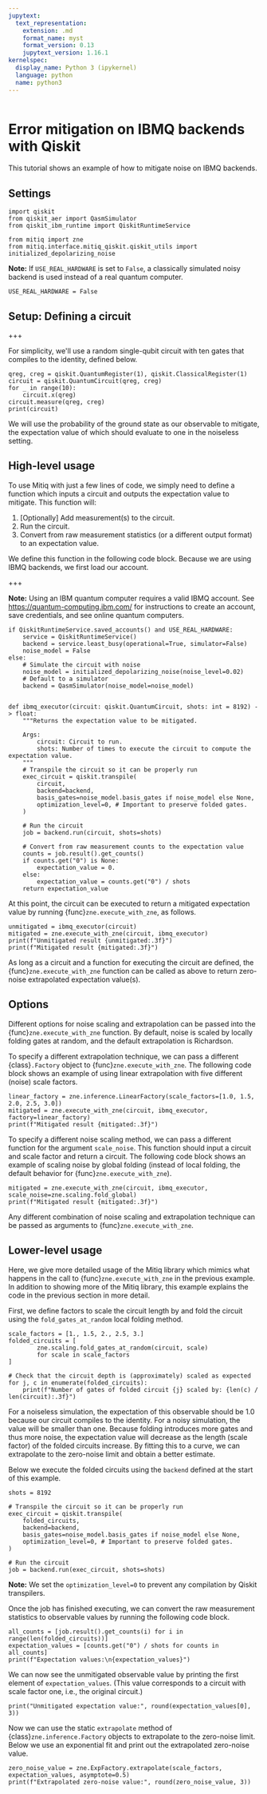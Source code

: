 ```yaml
---
jupytext:
  text_representation:
    extension: .md
    format_name: myst
    format_version: 0.13
    jupytext_version: 1.16.1
kernelspec:
  display_name: Python 3 (ipykernel)
  language: python
  name: python3
---
```


```{tags} qiskit, zne
```

# Error mitigation on IBMQ backends with Qiskit


This tutorial shows an example of how to mitigate noise on IBMQ backends.

## Settings

```{code-cell} ipython3
import qiskit
from qiskit_aer import QasmSimulator
from qiskit_ibm_runtime import QiskitRuntimeService

from mitiq import zne
from mitiq.interface.mitiq_qiskit.qiskit_utils import initialized_depolarizing_noise
```

**Note:** If `USE_REAL_HARDWARE` is set to `False`, a classically simulated noisy backend is used instead of a real quantum computer.

```{code-cell} ipython3
USE_REAL_HARDWARE = False
```

## Setup: Defining a circuit

+++

For simplicity, we'll use a random single-qubit circuit with ten gates that compiles to the identity, defined below.

```{code-cell} ipython3
qreg, creg = qiskit.QuantumRegister(1), qiskit.ClassicalRegister(1)
circuit = qiskit.QuantumCircuit(qreg, creg)
for _ in range(10):
    circuit.x(qreg)
circuit.measure(qreg, creg)
print(circuit)
```

We will use the probability of the ground state as our observable to mitigate, the expectation value of which should
evaluate to one in the noiseless setting.


## High-level usage


To use Mitiq with just a few lines of code, we simply need to define a function which inputs a circuit and outputs
the expectation value to mitigate. This function will:

1. [Optionally] Add measurement(s) to the circuit.
2. Run the circuit.
3. Convert from raw measurement statistics (or a different output format) to an expectation value.

We define this function in the following code block. Because we are using IBMQ backends, we first load our account.

+++

**Note:** Using an IBM quantum computer requires a valid IBMQ account. See <https://quantum-computing.ibm.com/>
for instructions to create an account, save credentials, and see online quantum computers.

```{code-cell} ipython3
if QiskitRuntimeService.saved_accounts() and USE_REAL_HARDWARE:
    service = QiskitRuntimeService()
    backend = service.least_busy(operational=True, simulator=False)
    noise_model = False
else:
    # Simulate the circuit with noise
    noise_model = initialized_depolarizing_noise(noise_level=0.02)
    # Default to a simulator
    backend = QasmSimulator(noise_model=noise_model)


def ibmq_executor(circuit: qiskit.QuantumCircuit, shots: int = 8192) -> float:
    """Returns the expectation value to be mitigated.

    Args:
        circuit: Circuit to run.
        shots: Number of times to execute the circuit to compute the expectation value.
    """
    # Transpile the circuit so it can be properly run
    exec_circuit = qiskit.transpile(
        circuit,
        backend=backend,
        basis_gates=noise_model.basis_gates if noise_model else None,
        optimization_level=0, # Important to preserve folded gates.
    )
    
    # Run the circuit
    job = backend.run(circuit, shots=shots)

    # Convert from raw measurement counts to the expectation value
    counts = job.result().get_counts()
    if counts.get("0") is None:
        expectation_value = 0.
    else:
        expectation_value = counts.get("0") / shots
    return expectation_value
```

At this point, the circuit can be executed to return a mitigated expectation value by running {func}`zne.execute_with_zne`,
as follows.

```{code-cell} ipython3
unmitigated = ibmq_executor(circuit)
mitigated = zne.execute_with_zne(circuit, ibmq_executor)
print(f"Unmitigated result {unmitigated:.3f}")
print(f"Mitigated result {mitigated:.3f}")
```

As long as a circuit and a function for executing the circuit are defined, the {func}`zne.execute_with_zne` function can
be called as above to return zero-noise extrapolated expectation value(s).


## Options


Different options for noise scaling and extrapolation can be passed into the {func}`zne.execute_with_zne` function.
By default, noise is scaled by locally folding gates at random, and the default extrapolation is Richardson.

To specify a different extrapolation technique, we can pass a different {class}`.Factory` object to {func}`zne.execute_with_zne`. The
following code block shows an example of using linear extrapolation with five different (noise) scale factors.

```{code-cell} ipython3
linear_factory = zne.inference.LinearFactory(scale_factors=[1.0, 1.5, 2.0, 2.5, 3.0])
mitigated = zne.execute_with_zne(circuit, ibmq_executor, factory=linear_factory)
print(f"Mitigated result {mitigated:.3f}")
```

To specify a different noise scaling method, we can pass a different function for the argument ``scale_noise``. This
function should input a circuit and scale factor and return a circuit. The following code block shows an example of
scaling noise by global folding (instead of local folding, the default behavior for
{func}`zne.execute_with_zne`).

```{code-cell} ipython3
mitigated = zne.execute_with_zne(circuit, ibmq_executor, scale_noise=zne.scaling.fold_global)
print(f"Mitigated result {mitigated:.3f}")
```

Any different combination of noise scaling and extrapolation technique can be passed as arguments to
{func}`zne.execute_with_zne`.


## Lower-level usage

Here, we give more detailed usage of the Mitiq library which mimics what happens in the call to
{func}`zne.execute_with_zne` in the previous example. In addition to showing more of the Mitiq library, this
example explains the code in the previous section in more detail.

First, we define factors to scale the circuit length by and fold the circuit using the ``fold_gates_at_random``
local folding method.

```{code-cell} ipython3
scale_factors = [1., 1.5, 2., 2.5, 3.]
folded_circuits = [
        zne.scaling.fold_gates_at_random(circuit, scale)
        for scale in scale_factors
]

# Check that the circuit depth is (approximately) scaled as expected
for j, c in enumerate(folded_circuits):
    print(f"Number of gates of folded circuit {j} scaled by: {len(c) / len(circuit):.3f}")
```

For a noiseless simulation, the expectation of this observable should be 1.0 because our circuit compiles to the identity.
For a noisy simulation, the value will be smaller than one. Because folding introduces more gates and thus more noise,
the expectation value will decrease as the length (scale factor) of the folded circuits increase. By fitting this to
a curve, we can extrapolate to the zero-noise limit and obtain a better estimate.

Below we execute the folded circuits using the ``backend`` defined at the start of this example.

```{code-cell} ipython3
shots = 8192

# Transpile the circuit so it can be properly run
exec_circuit = qiskit.transpile(
    folded_circuits,
    backend=backend,
    basis_gates=noise_model.basis_gates if noise_model else None,
    optimization_level=0, # Important to preserve folded gates.
)

# Run the circuit
job = backend.run(exec_circuit, shots=shots)
```

**Note:** We set the ``optimization_level=0`` to prevent any compilation by Qiskit transpilers.


Once the job has finished executing, we can convert the raw measurement statistics to observable values by running the
following code block.

```{code-cell} ipython3
all_counts = [job.result().get_counts(i) for i in range(len(folded_circuits))]
expectation_values = [counts.get("0") / shots for counts in all_counts]
print(f"Expectation values:\n{expectation_values}")
```

We can now see the unmitigated observable value by printing the first element of ``expectation_values``. (This value
corresponds to a circuit with scale factor one, i.e., the original circuit.)

```{code-cell} ipython3
print("Unmitigated expectation value:", round(expectation_values[0], 3))
```

Now we can use the static ``extrapolate`` method of {class}`zne.inference.Factory` objects to extrapolate to the zero-noise limit. Below we use an exponential fit and print out the extrapolated zero-noise value.

```{code-cell} ipython3
zero_noise_value = zne.ExpFactory.extrapolate(scale_factors, expectation_values, asymptote=0.5)
print(f"Extrapolated zero-noise value:", round(zero_noise_value, 3))
```
